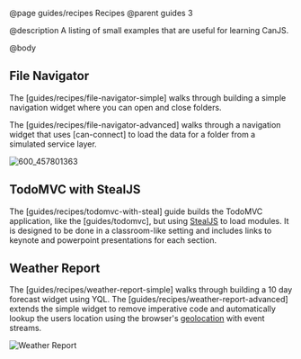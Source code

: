 @page guides/recipes Recipes
@parent guides 3

@description A listing of small examples that are useful for
learning CanJS.

@body


## File Navigator

The [guides/recipes/file-navigator-simple] walks through building a simple navigation
widget where you can open and close folders.

The [guides/recipes/file-navigator-advanced] walks through a navigation widget that uses
[can-connect] to load the data for a folder from a simulated service layer.

![600_457801363](https://cloud.githubusercontent.com/assets/78602/22888969/273617ca-f1cd-11e6-922f-28bd5514b3dd.jpeg)

## TodoMVC with StealJS

The [guides/recipes/todomvc-with-steal] guide builds the TodoMVC application, like the [guides/todomvc], but using [StealJS](http://stealjs.com) to load modules.  It is designed to be done in a classroom-like setting and includes links
to keynote and powerpoint presentations for each section.


## Weather Report

The [guides/recipes/weather-report-simple] walks through building a 10 day forecast widget
using YQL. The [guides/recipes/weather-report-advanced] extends the simple widget to
remove imperative code and automatically lookup the users location using the
browser's [geolocation](https://developer.mozilla.org/en-US/docs/Web/API/Geolocation/Using_geolocation) with
event streams.

![Weather Report](../../docs/can-guides/commitment/recipes/weather-report/weather-report.png)
